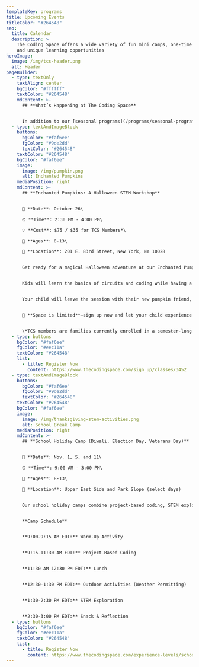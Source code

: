```yaml
---
templateKey: programs
title: Upcoming Events
titleColor: "#264548"
seo:
  title: Calendar
  description: >
    The Coding Space offers a wide variety of fun mini camps, one-time events,
    and unique learning opportunities
heroImage:
  image: /img/tcs-header.png
  alt: Header
pageBuilder:
  - type: textOnly
    textAlign: center
    bgColor: "#ffffff"
    textColor: "#264548"
    mdContent: >-
      ## **What’s Happening at The Coding Space**


      In addition to our [seasonal programs](/programs/seasonal-programs), The Coding Space offers a wide variety of fun and educational camps, workshops, and special events. See what’s coming up and how your child can get involved.
  - type: textAndImageBlock
    buttons:
      bgColor: "#faf6ee"
      fgColor: "#9de2dd"
      textColor: "#264548"
    textColor: "#264548"
    bgColor: "#faf6ee"
    image:
      image: /img/pumpkin.png
      alt: Enchanted Pumpkins
    mediaPosition: right
    mdContent: >-
      ## **Enchanted Pumpkins: A Halloween STEM Workshop**


      🎃 **Date**: October 26\

      ⏰ **Time**: 2:30 PM - 4:00 PM\

      💡 **Cost**: $75 / $35 for TCS Members*\

      👥 **Ages**: 8-13\

      📍 **Location**: 201 E. 83rd Street, New York, NY 10028


      Get ready for a magical Halloween adventure at our Enchanted Pumpkins Workshop! In this exciting hands-on session, your child will bring their very own pumpkin to life using Arduino technology. With glowing lights and spooky sounds that respond to movement, these pumpkins are no ordinary decorations!


      Kids will learn the basics of circuits and coding while having a blast creating a high-tech Halloween masterpiece. They’ll also get to decorate their pumpkins with stickers, markers, and more for a truly personal touch.


      Y﻿our child will leave the session with their new pumpkin friend, a newfound understanding of electronics and programming, and an exciting start to their Halloween!


      👻 **Space is limited**—sign up now and let your child experience the magic of coding and creativity this Halloween!


      \*﻿TCS members are families currently enrolled in a semester-long class. If you are a TCS member and would like to register, email admissions@thecodingspace.com for your special code. Not enrolled in our classes? [Browse our offerings here](https://thecodingspace.com/classes).
  - type: buttons
    bgColor: "#faf6ee"
    fgColor: "#eec11a"
    textColor: "#264548"
    list:
      - title: Register Now
        content: https://www.thecodingspace.com/sign_up/classes/3452
  - type: textAndImageBlock
    buttons:
      bgColor: "#faf6ee"
      fgColor: "#9de2dd"
      textColor: "#264548"
    textColor: "#264548"
    bgColor: "#faf6ee"
    image:
      image: /img/thanksgiving-stem-activities.png
      alt: School Break Camp
    mediaPosition: right
    mdContent: >-
      ## **School Holiday Camp (Diwali, Election Day, Veterans Day)**


      📅 **Date**: Nov. 1, 5, and 11\

      ⏰ **Time**: 9:00 AM - 3:00 PM\

      👥 **Ages**: 8-13\

      📍 **Location**: Upper East Side and Park Slope (select days)


      Our school holiday camps combine project-based coding, STEM exploration, hands-on activities, and more. Your child is sure to have an unforgettable experience on their day off from school.


      **Camp Schedule**


      **9:00-9:15 AM EDT:** Warm-Up Activity


      **9:15-11:30 AM EDT:** Project-Based Coding


      **11:30 AM-12:30 PM EDT:** Lunch


      **12:30-1:30 PM EDT:** Outdoor Activities (Weather Permitting)


      **1:30-2:30 PM EDT:** STEM Exploration


      **2:30-3:00 PM EDT:** Snack & Reflection
  - type: buttons
    bgColor: "#faf6ee"
    fgColor: "#eec11a"
    textColor: "#264548"
    list:
      - title: Register Now
        content: https://www.thecodingspace.com/experience-levels/school-holiday-mini-camps/
---
```


